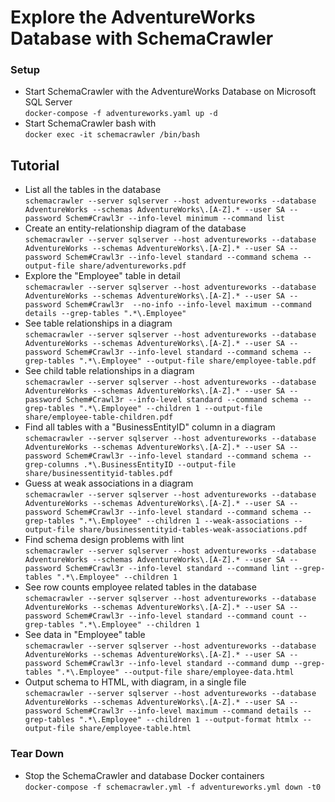 # Explore the AdventureWorks Database with SchemaCrawler

### Setup

- Start SchemaCrawler with the AdventureWorks Database on Microsoft SQL Server  
  `docker-compose -f adventureworks.yaml up -d`
- Start SchemaCrawler bash with  
  `docker exec -it schemacrawler /bin/bash`


## Tutorial

- List all the tables in the database  
  `schemacrawler --server sqlserver --host adventureworks --database AdventureWorks --schemas AdventureWorks\.[A-Z].* --user SA --password Schem#Crawl3r --info-level minimum --command list`
- Create an entity-relationship diagram of the database  
  `schemacrawler --server sqlserver --host adventureworks --database AdventureWorks --schemas AdventureWorks\.[A-Z].* --user SA --password Schem#Crawl3r --info-level standard --command schema --output-file share/adventureworks.pdf`
- Explore the "Employee" table in detail  
  `schemacrawler --server sqlserver --host adventureworks --database AdventureWorks --schemas AdventureWorks\.[A-Z].* --user SA --password Schem#Crawl3r  --no-info --info-level maximum --command details --grep-tables ".*\.Employee"`
- See table relationships in a diagram  
  `schemacrawler --server sqlserver --host adventureworks --database AdventureWorks --schemas AdventureWorks\.[A-Z].* --user SA --password Schem#Crawl3r --info-level standard --command schema --grep-tables ".*\.Employee" --output-file share/employee-table.pdf`
- See child table relationships in a diagram  
  `schemacrawler --server sqlserver --host adventureworks --database AdventureWorks --schemas AdventureWorks\.[A-Z].* --user SA --password Schem#Crawl3r --info-level standard --command schema --grep-tables ".*\.Employee" --children 1 --output-file share/employee-table-children.pdf`
- Find all tables with a "BusinessEntityID" column in a diagram  
  `schemacrawler --server sqlserver --host adventureworks --database AdventureWorks --schemas AdventureWorks\.[A-Z].* --user SA --password Schem#Crawl3r --info-level standard --command schema --grep-columns .*\.BusinessEntityID --output-file share/businessentityid-tables.pdf`
- Guess at weak associations in a diagram  
  `schemacrawler --server sqlserver --host adventureworks --database AdventureWorks --schemas AdventureWorks\.[A-Z].* --user SA --password Schem#Crawl3r --info-level standard --command schema --grep-tables ".*\.Employee" --children 1 --weak-associations --output-file share/businessentityid-tables-weak-associations.pdf`
- Find schema design problems with lint  
  `schemacrawler --server sqlserver --host adventureworks --database AdventureWorks --schemas AdventureWorks\.[A-Z].* --user SA --password Schem#Crawl3r --info-level standard --command lint --grep-tables ".*\.Employee" --children 1`
- See row counts employee related tables in the database  
  `schemacrawler --server sqlserver --host adventureworks --database AdventureWorks --schemas AdventureWorks\.[A-Z].* --user SA --password Schem#Crawl3r --info-level standard --command count --grep-tables ".*\.Employee" --children 1`
- See data in "Employee" table  
  `schemacrawler --server sqlserver --host adventureworks --database AdventureWorks --schemas AdventureWorks\.[A-Z].* --user SA --password Schem#Crawl3r --info-level standard --command dump --grep-tables ".*\.Employee" --output-file share/employee-data.html`
- Output schema to HTML, with diagram, in a single file  
  `schemacrawler --server sqlserver --host adventureworks --database AdventureWorks --schemas AdventureWorks\.[A-Z].* --user SA --password Schem#Crawl3r --info-level maximum --command details --grep-tables ".*\.Employee" --children 1 --output-format htmlx --output-file share/employee-table.html`


### Tear Down

- Stop the SchemaCrawler and database Docker containers  
  `docker-compose -f schemacrawler.yml -f adventureworks.yml down -t0`
